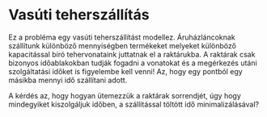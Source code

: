 # Vasúti teherszállítás

Ez a probléma egy vasúti teherszállítást modellez. 
Áruházláncoknak szállítunk különböző mennyiségben termékeket melyeket 
különböző kapacitással bíró tehervonataink juttatnak el a raktárukba.
A raktárak csak bizonyos időablakokban tudják fogadni a vonatokat és a megérkezés utáni szolgáltatási időket is figyelembe kell venni!
Az, hogy egy pontból egy másikba mennyi idő szállítani adott.

A kérdés az, hogy hogyan ütemezzük a raktárak sorrendjét, úgy hogy mindegyiket kiszolgáljuk időben, a szállítással töltött idő minimalizálásával?

